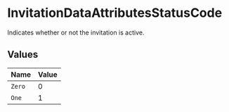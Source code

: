 # InvitationDataAttributesStatusCode

Indicates whether or not the invitation is active.


## Values

| Name   | Value  |
| ------ | ------ |
| `Zero` | 0      |
| `One`  | 1      |